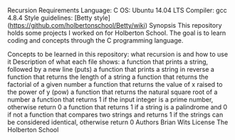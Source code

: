 Recursion
Requirements
Language: C
OS: Ubuntu 14.04 LTS
Compiler: gcc 4.8.4
Style guidelines: [Betty style] (https://github.com/holbertonschool/Betty/wiki)
Synopsis
This repository holds some projects I worked on for Holberton School. The goal is to learn coding and concepts through the C programming language.

Concepts to be learned in this repository:
what recursion is and how to use it
Description of what each file shows:
a function that prints a string, followed by a new line (puts)
	a function that prints a string in reverse
	a function that returns the length of a string
	a function that returns the factorial of a given number
	a function that returns the value of x raised to the power of y (pow)
	a function that returns the natural square root of a number
	a function that returns 1 if the input integer is a prime number, otherwise return 0
	a function that returns 1 if a string is a palindrome and 0 if not
	a function that compares two strings and returns 1 if the strings can be considered identical, otherwise return 0
	Authors
	Brian Wits
	License
	The Holberton School
